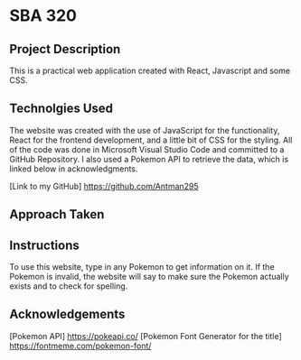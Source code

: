 # SBA 320

## Project Description
This is a practical web application created with React, Javascript and some CSS.

## Technolgies Used
The website was created with the use of JavaScript for the functionality, React for the frontend development, and a little bit of CSS for the styling. All of the code was done in Microsoft Visual Studio Code and committed to a GitHub Repository. I also used a Pokemon API to retrieve the data, which is linked below in acknowledgments.

[Link to my GitHub] https://github.com/Antman295

## Approach Taken


## Instructions
To use this website, type in any Pokemon to get information on it. If the Pokemon is invalid, the website will say to make sure the Pokemon actually exists and to check for spelling.

## Acknowledgements
[Pokemon API] https://pokeapi.co/
[Pokemon Font Generator for the title] https://fontmeme.com/pokemon-font/